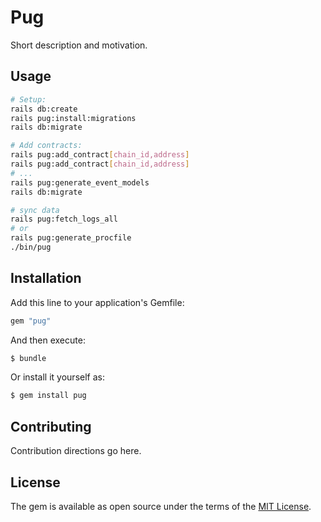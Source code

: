 # Pug
Short description and motivation.

## Usage

```bash
# Setup:
rails db:create
rails pug:install:migrations
rails db:migrate

# Add contracts:
rails pug:add_contract[chain_id,address]
rails pug:add_contract[chain_id,address]
# ...
rails pug:generate_event_models
rails db:migrate

# sync data
rails pug:fetch_logs_all
# or
rails pug:generate_procfile
./bin/pug

```

## Installation
Add this line to your application's Gemfile:

```ruby
gem "pug"
```

And then execute:
```bash
$ bundle
```

Or install it yourself as:
```bash
$ gem install pug
```

## Contributing
Contribution directions go here.

## License
The gem is available as open source under the terms of the [MIT License](https://opensource.org/licenses/MIT).
